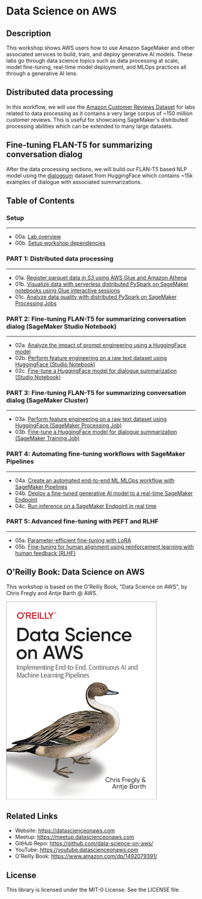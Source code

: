 # Data Science on AWS

## Description

This workshop shows AWS users how to use Amazon SageMaker and other associated services to build, train, and deploy generative AI models. These labs go through data science topics such as data processing at scale, model fine-tuning, real-time model deployment, and MLOps practices all through a generative AI lens.

Distributed data processing
---------------------------
In this workflow, we will use the [Amazon Customer Reviews Dataset](https://s3.amazonaws.com/amazon-reviews-pds/readme.html) for labs related to data processing as it contains a very large corpus of ~150 million customer reviews. This is useful for showcasing SageMaker's distributed processing abilities which can be extended to many large datasets. 

Fine-tuning FLAN-T5 for summarizing conversation dialog 
-------------------------------------------------------
After the data processing sections, we will build our FLAN-T5 based NLP model using the [dialogsum](https://huggingface.co/datasets/knkarthick/dialogsum) dataset from HuggingFace which contains ~15k examples of dialogue with associated summarizations.

## Table of Contents

### Setup 
-----------------------------------------------
* 00a. [Lab overview](./00a_Overview.ipynb)
* 00b. [Setup workshop dependencies](./00b_Setup_Dependencies.ipynb)

### PART 1: Distributed data processing
-----------------------------------------------
* 01a. [Register parquet data in S3 using AWS Glue and Amazon Athena](./01a_Register_Parquet_Glue_Athena.ipynb)
* 01b. [Visualize data with serverless distributed PySpark on SageMaker notebooks using Glue interactive sessions](./01b_Visualize_Reviews_Dataset_Glue_Spark.ipynb)
* 01c. [Analyze data quality with distributed PySpark on SageMaker Processing Jobs](./01c_Analyze_Data_Quality_ProcessingJob_Spark.ipynb)

### PART 2: Fine-tuning FLAN-T5 for summarizing conversation dialog (SageMaker Studio Notebook)
-----------------------------------------------
* 02a. [Analyze the impact of prompt engineering using a HuggingFace model](./02a_Generate_Text_Without_Fine_Tuning.ipynb)
* 02b. [Perform feature engineering on a raw text dataset using HuggingFace (Studio Notebook)](./02b_Prepare_Prompt_Dataset.ipynb)
* 02c. [Fine-tune a HuggingFace model for dialogue summarization (Studio Notebook)](./02c_Supervised_Fine_Tune_Generative_Model.ipynb)

### PART 3: Fine-tuning FLAN-T5 for summarizing conversation dialog (SageMaker Cluster)
-----------------------------------------------
* 03a. [Perform feature engineering on a raw text dataset using HuggingFace (SageMaker Processing Job)](./03a_Prepare_Prompt_Dataset_SageMaker_Cluster.ipynb)
* 03b. [Fine-tune a HuggingFace model for dialogue summarization (SageMaker Training Job)](./03b_Supervised_Fine_Tune_Generative_Model_SageMaker_Cluster.ipynb)

### PART 4: Automating fine-tuning workflows with SageMaker Pipelines
--------------------------------------------------------------------------------------
* 04a. [Create an automated end-to-end ML MLOps workflow with SageMaker Pipelines](./04a_Create_End_to_End_MLOps_Pipeline.ipynb)
* 04b. [Deploy a fine-tuned generative AI model to a real-time SageMaker Endpoint](./04b_Approve_and_Deploy_Model.ipynb)
* 04c. [Run inference on a SageMaker Endpoint in real time](./04c_Generate_Text_with_Fine_Tuning.ipynb)

### PART 5: Advanced fine-tuning with PEFT and RLHF
-----------------------------------------------
* 05a. [Parameter-efficient fine-tuning with LoRA](./05a_LoRA_PEFT_Fine_Tune_Generative_AI_Model.ipynb)
* 05b. [Fine-tuning for human alignment using reinforcement learning with human feedback (RLHF)](./05b_RLHF_Fine_Tune_Model_to_Detoxify_Summaries.ipynb)

## O'Reilly Book:  Data Science on AWS
This workshop is based on the O'Reilly Book, "Data Science on AWS", by Chris Fregly and Antje Barth @ AWS.

[![Data Science on AWS](img/book_full_color_sm.png)](https://www.amazon.com/Data-Science-AWS-End-End/dp/1492079391/)

## Related Links
* Website: https://datascienceonaws.com
* Meetup: https://meetup.datascienceonaws.com
* GitHub Repo: https://github.com/data-science-on-aws/
* YouTube: https://youtube.datascienceonaws.com
* O'Reilly Book: https://www.amazon.com/dp/1492079391/


## License

This library is licensed under the MIT-0 License. See the LICENSE file.

